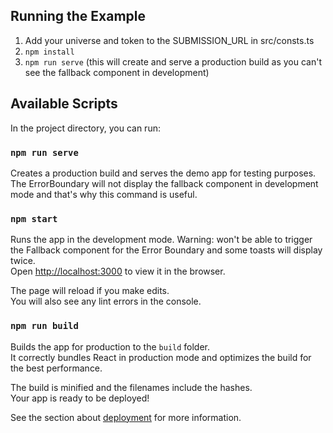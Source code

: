 ## Running the Example

1. Add your universe and token to the SUBMISSION_URL in src/consts.ts
2. `npm install`
3. `npm run serve` (this will create and serve a production build as you can't see the fallback component in
   development)

## Available Scripts

In the project directory, you can run:

### `npm run serve`

Creates a production build and serves the demo app for testing purposes. The ErrorBoundary will not display the fallback
component in development mode and that's why this command is useful.

### `npm start`

Runs the app in the development mode. Warning: won't be able to trigger the Fallback component for the Error Boundary
and some toasts will display twice. \
Open [http://localhost:3000](http://localhost:3000) to view it in the browser.

The page will reload if you make edits.\
You will also see any lint errors in the console.

### `npm run build`

Builds the app for production to the `build` folder.\
It correctly bundles React in production mode and optimizes the build for the best performance.

The build is minified and the filenames include the hashes.\
Your app is ready to be deployed!

See the section about [deployment](https://facebook.github.io/create-react-app/docs/deployment) for more information.
